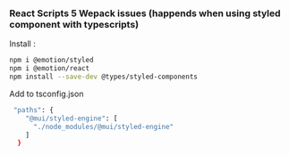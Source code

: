 ### React Scripts 5 Wepack issues (happends when using styled component with typescripts)

Install : 
```bash
npm i @emotion/styled
npm i @emotion/react
npm install --save-dev @types/styled-components
```

Add to tsconfig.json
```bash
 "paths": {
    "@mui/styled-engine": [
      "./node_modules/@mui/styled-engine"
    ]
  }
```